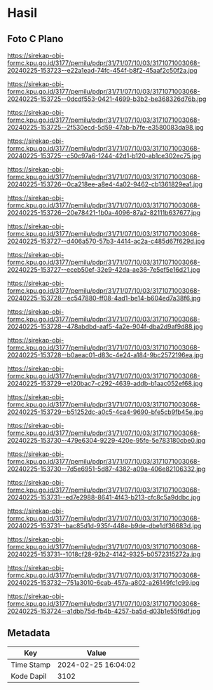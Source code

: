 # Hasil

## Foto C Plano

https://sirekap-obj-formc.kpu.go.id/3177/pemilu/pdpr/31/71/07/10/03/3171071003068-20240225-153723--e22a1ead-74fc-454f-b8f2-45aaf2c50f2a.jpg

https://sirekap-obj-formc.kpu.go.id/3177/pemilu/pdpr/31/71/07/10/03/3171071003068-20240225-153725--0dcdf553-0421-4699-b3b2-be368326d76b.jpg

https://sirekap-obj-formc.kpu.go.id/3177/pemilu/pdpr/31/71/07/10/03/3171071003068-20240225-153725--2f530ecd-5d59-47ab-b7fe-e3580083da98.jpg

https://sirekap-obj-formc.kpu.go.id/3177/pemilu/pdpr/31/71/07/10/03/3171071003068-20240225-153725--c50c97a6-1244-42d1-b120-ab1ce302ec75.jpg

https://sirekap-obj-formc.kpu.go.id/3177/pemilu/pdpr/31/71/07/10/03/3171071003068-20240225-153726--0ca218ee-a8e4-4a02-9462-cb1361829ea1.jpg

https://sirekap-obj-formc.kpu.go.id/3177/pemilu/pdpr/31/71/07/10/03/3171071003068-20240225-153726--20e78421-1b0a-4096-87a2-82111b637677.jpg

https://sirekap-obj-formc.kpu.go.id/3177/pemilu/pdpr/31/71/07/10/03/3171071003068-20240225-153727--d406a570-57b3-4414-ac2a-c485d67f629d.jpg

https://sirekap-obj-formc.kpu.go.id/3177/pemilu/pdpr/31/71/07/10/03/3171071003068-20240225-153727--eceb50ef-32e9-42da-ae36-7e5ef5e16d21.jpg

https://sirekap-obj-formc.kpu.go.id/3177/pemilu/pdpr/31/71/07/10/03/3171071003068-20240225-153728--ec547880-ff08-4ad1-be14-b604ed7a38f6.jpg

https://sirekap-obj-formc.kpu.go.id/3177/pemilu/pdpr/31/71/07/10/03/3171071003068-20240225-153728--478abdbd-aaf5-4a2e-904f-dba2d9af9d88.jpg

https://sirekap-obj-formc.kpu.go.id/3177/pemilu/pdpr/31/71/07/10/03/3171071003068-20240225-153728--b0aeac01-d83c-4e24-a184-9bc2572196ea.jpg

https://sirekap-obj-formc.kpu.go.id/3177/pemilu/pdpr/31/71/07/10/03/3171071003068-20240225-153729--e120bac7-c292-4639-addb-b1aac052ef68.jpg

https://sirekap-obj-formc.kpu.go.id/3177/pemilu/pdpr/31/71/07/10/03/3171071003068-20240225-153729--b51252dc-a0c5-4ca4-9690-bfe5cb9fb45e.jpg

https://sirekap-obj-formc.kpu.go.id/3177/pemilu/pdpr/31/71/07/10/03/3171071003068-20240225-153730--479e6304-9229-420e-95fe-5e783180cbe0.jpg

https://sirekap-obj-formc.kpu.go.id/3177/pemilu/pdpr/31/71/07/10/03/3171071003068-20240225-153730--7d5e6951-5d87-4382-a09a-406e82106332.jpg

https://sirekap-obj-formc.kpu.go.id/3177/pemilu/pdpr/31/71/07/10/03/3171071003068-20240225-153731--ed7e2988-8641-4f43-b213-cfc8c5a9ddbc.jpg

https://sirekap-obj-formc.kpu.go.id/3177/pemilu/pdpr/31/71/07/10/03/3171071003068-20240225-153731--bac85d1d-935f-448e-b9de-dbe1df36683d.jpg

https://sirekap-obj-formc.kpu.go.id/3177/pemilu/pdpr/31/71/07/10/03/3171071003068-20240225-153731--1018cf28-92b2-4142-9325-b0572315272a.jpg

https://sirekap-obj-formc.kpu.go.id/3177/pemilu/pdpr/31/71/07/10/03/3171071003068-20240225-153732--751a3010-6cab-457a-a802-a26149fc1c99.jpg

https://sirekap-obj-formc.kpu.go.id/3177/pemilu/pdpr/31/71/07/10/03/3171071003068-20240225-153724--a1dbb75d-fb4b-4257-ba5d-d03b1e55f6df.jpg


## Metadata

| Key        | Value               |
| ---------- | ------------------- |
| Time Stamp | 2024-02-25 16:04:02 |
| Kode Dapil | 3102                |



